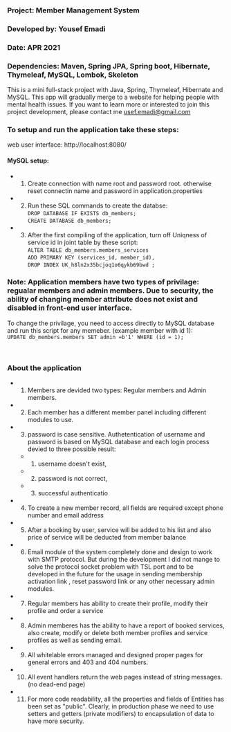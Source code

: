 

 ### Project: Member Management System
 ### Developed by: Yousef Emadi
 ### Date: APR 2021
 ### Dependencies: Maven, Spring JPA, Spring boot, Hibernate, Thymeleaf, MySQL, Lombok, Skeleton 
 
This is a mini full-stack project with Java, Spring, Thymeleaf, Hibernate and MySQL. This app will gradually merge to a website for helping people with mental health issues.
If you want to learn more or interested to join this project development, please contact me usef.emadi@gmail.com

### To setup and run the application take these steps:
web user interface: http://localhost:8080/


#### MySQL setup:
- 1. Create connection with name root and password root. otherwise reset connectin name and password in application.properties 

- 2. Run these SQL commands to create the databse:<br/>
`DROP DATABASE IF EXISTS db_members;` <br/>
`CREATE DATABASE db_members;` <br/>

- 3. After the first compiling of the application, turn off Uniqness of service id in joint table by these script:<br/>
`ALTER TABLE db_members.members_services ` <br/>
`ADD PRIMARY KEY (services_id, member_id),` <br/>
`DROP INDEX UK_h8ln2x35bcjoq1o6qykb69bwd ;` <br/>

### Note: Application members have two types of privilage: regualar members and admin members. Due to security, the ability of changing member attribute does not exist and disabled in front-end user interface. 
To change the privilage, you need to access directly to MySQL database and run this script for any memeber. (example member with id 1): <br/>
`UPDATE db_members.members SET admin =b'1' WHERE (id = 1);` <br/>

<br/>

### About the application 
- 1. Members are devided two types: Regular members and Admin members.
- 2. Each member has a different member panel including different modules to use.
- 3. password is case sensitive. Authetentication of username and password is based on MySQL database and each login process devied to three possible result: 
    - 1. username doesn't exist,
    - 2. password is not correct, 
    - 3. successful authenticatio
- 4. To create a new member record, all fields are required except phone number and email address
- 5. After a booking by user, service will be added to his list and also price of service will be deducted from member balance
- 6. Email module of the system completely done and design to work with SMTP protocol. But during the development I did not mange to solve the protocol socket problem with TSL port and to be developed in the future for the usage in sending membership activation link , reset password link or any other necessary admin modules.
- 7. Regular members has ability to create their profile, modify their profile and order a service
- 8. Admin memberes has the ability to have a report of booked services, also create, modify or delete both member profiles and service profiles as well as sending email.
- 9. All whitelable errors managed and designed proper pages for general errors and 403 and 404 numbers.
- 10. All event handlers return the web pages instead of string messages. (no dead-end page)
- 11. For more code readability, all the properties and fields of Entities has been set as "public". Clearly, in production phase we need to use setters and getters (private modifiers) to encapsulation of data to have more security.


